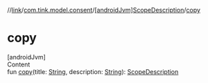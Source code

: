 //[link](../../index.md)/[com.tink.model.consent](../index.md)/[[androidJvm]ScopeDescription](index.md)/[copy](copy.md)



# copy  
[androidJvm]  
Content  
fun [copy](copy.md)(title: [String](https://kotlinlang.org/api/latest/jvm/stdlib/kotlin/-string/index.html), description: [String](https://kotlinlang.org/api/latest/jvm/stdlib/kotlin/-string/index.html)): [ScopeDescription](index.md)  



